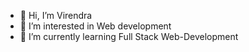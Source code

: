 - 👋 Hi, I’m Virendra
- 👀 I’m interested in Web development
- 🌱 I’m currently learning Full Stack Web-Development


<!---
Virendra005/Virendra005 is a ✨ special ✨ repository because its `README.md` (this file) appears on your GitHub profile.
You can click the Preview link to take a look at your changes.
--->

